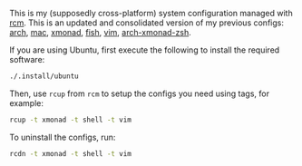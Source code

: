 This is my (supposedly cross-platform) system configuration managed with
[rcm](https://github.com/thoughtbot/rcm). This is an updated and consolidated
version of my previous configs:
[arch](https://github.com/beloglazov/arch-config),
[mac](https://github.com/beloglazov/mac-config),
[xmonad](https://github.com/beloglazov/xmonad-config),
[fish](https://github.com/beloglazov/fish-config),
[vim](https://github.com/beloglazov/vimrc),
[arch-xmonad-zsh](https://github.com/beloglazov/arch-xmonad-zsh).

If you are using Ubuntu, first execute the following to install the required
software:

```Bash
./.install/ubuntu
```

Then, use `rcup` from `rcm` to setup the configs you need using tags, for
example:

```Bash
rcup -t xmonad -t shell -t vim
```

To uninstall the configs, run:

```Bash
rcdn -t xmonad -t shell -t vim
```
